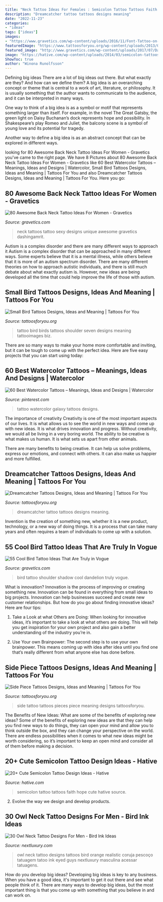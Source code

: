 ```yaml
---
title: "Neck Tattoo Ideas For Females : Semicolon Tattoo Tattoos Faith Hope Cute Hative Source"
description: "Dreamcatcher tattoo tattoos designs meaning"
date: "2022-11-23"
categories:
- "ideas"
tags: ["ideas"]
images:
- "https://www.gravetics.com/wp-content/uploads/2016/11/Font-Tattoo-on-neck.jpg"
featuredImage: "https://www.tattoosforyou.org/wp-content/uploads/2013/09/Small-Dreamcatcher-Tattoo.jpg"
featured_image: "http://www.gravetics.com/wp-content/uploads/2017/07/Dandelion-Shadow-Bird-Design-On-Back-Shoulder.jpg"
image: "https://hative.com/wp-content/uploads/2014/03/semicolon-tattoos/5-faith-hope-love-semicolon.jpg"
ShowToc: true
author: "Winona Runolfsson"
---
```



Defining big ideas
There are a lot of big ideas out there. But what exactly are they? And how can we define them?
A big idea is an overarching concept or theme that is central to a work of art, literature, or philosophy. It is usually something that the author wants to communicate to the audience, and it can be interpreted in many ways.

One way to think of a big idea is as a symbol or motif that represents something larger than itself. For example, in the novel The Great Gatsby, the green light on Daisy Buchanan’s dock represents hope and possibility. In Shakespeare’s play Romeo and Juliet, the balcony scene is a symbol of young love and its potential for tragedy.

Another way to define a big idea is as an abstract concept that can be explored in different ways.

	

		
looking for 80 Awesome Back Neck Tattoo Ideas For Women - Gravetics you've came to the right page. We have 8 Pictures about 80 Awesome Back Neck Tattoo Ideas For Women - Gravetics like 60 Best Watercolor Tattoos – Meanings, Ideas and Designs | Watercolor, Small Bird Tattoos Designs, Ideas and Meaning | Tattoos For You and also Dreamcatcher Tattoos Designs, Ideas and Meaning | Tattoos For You. Here you go:
		
    
## 80 Awesome Back Neck Tattoo Ideas For Women - Gravetics

<img loading=lazy src="https://www.gravetics.com/wp-content/uploads/2016/11/Font-Tattoo-on-neck.jpg" onerror="this.onerror=null;this.src='https://tse3.mm.bing.net/th?id=OIP.gjuXliGaqgEb4NMZhWM0GAHaLl&amp;pid=15.1';" alt="80 Awesome Back Neck Tattoo Ideas For Women - Gravetics">

_Source: gravetics.com_

>neck tattoos tattoo sexy designs unique awesome gravetics dashingamrit. 

	

Autism is a complex disorder and there are many different ways to approach it
Autism is a complex disorder that can be approached in many different ways. Some experts believe that it is a mental illness, while others believe that it is more of an autism spectrum disorder. There are many different theories on how to approach autistic individuals, and there is still much debate about what exactly autism is. However, new ideas are being developed all the time that could help improve the life of those with autism.

    
## Small Bird Tattoos Designs, Ideas And Meaning | Tattoos For You

<img loading=lazy src="https://www.tattoosforyou.org/wp-content/uploads/2016/03/Small-Black-Bird-Tattoo.jpg" onerror="this.onerror=null;this.src='https://tse2.mm.bing.net/th?id=OIP.R44KMdNI89dgzHQtX9i8QAHaJ4&amp;pid=15.1';" alt="Small Bird Tattoos Designs, Ideas and Meaning | Tattoos For You">

_Source: tattoosforyou.org_

>tattoo bird birds tattoos shoulder seven designs meaning tattooimages biz. 

	

There are so many ways to make your home more comfortable and inviting, but it can be tough to come up with the perfect idea. Here are five easy projects that you can start using today: 

    
## 60 Best Watercolor Tattoos – Meanings, Ideas And Designs | Watercolor

<img loading=lazy src="https://i.pinimg.com/736x/6a/ab/24/6aab24e442c59cedbccaf1ded363dfcc--watercolor-galaxy-tattoo-watercolor-tattoos-for-women.jpg" onerror="this.onerror=null;this.src='https://tse3.mm.bing.net/th?id=OIP.Wk2FlwEkns1A9fVmkJEkIgHaLB&amp;pid=15.1';" alt="60 Best Watercolor Tattoos – Meanings, Ideas and Designs | Watercolor">

_Source: pinterest.com_

>tattoo watercolor galaxy tattoos designs. 

	

The importance of creativity
Creativity is one of the most important aspects of our lives. It is what allows us to see the world in new ways and come up with new ideas. It is what drives innovation and progress.
Without creativity, we would all be living in a very boring world. The ability to be creative is what makes us human. It is what sets us apart from other animals.

There are many benefits to being creative. It can help us solve problems, express our emotions, and connect with others. It can also make us happier and more fulfilled.

    
## Dreamcatcher Tattoos Designs, Ideas And Meaning | Tattoos For You

<img loading=lazy src="https://www.tattoosforyou.org/wp-content/uploads/2013/09/Small-Dreamcatcher-Tattoo.jpg" onerror="this.onerror=null;this.src='https://tse2.mm.bing.net/th?id=OIP.Q6AV3ULSeOHsuD5KJxDu1AHaLE&amp;pid=15.1';" alt="Dreamcatcher Tattoos Designs, Ideas and Meaning | Tattoos For You">

_Source: tattoosforyou.org_

>dreamcatcher tattoo tattoos designs meaning. 

	

Invention is the creation of something new, whether it is a new product, technology, or a new way of doing things. It is a process that can take many years and often requires a team of individuals to come up with a solution.

    
## 55 Cool Bird Tattoo Ideas That Are Truly In Vogue

<img loading=lazy src="http://www.gravetics.com/wp-content/uploads/2017/07/Dandelion-Shadow-Bird-Design-On-Back-Shoulder.jpg" onerror="this.onerror=null;this.src='https://tse2.mm.bing.net/th?id=OIP.HirqUAFK14F5TPQUHlTD5AHaJ4&amp;pid=15.1';" alt="55 Cool Bird Tattoo Ideas That Are Truly in Vogue">

_Source: gravetics.com_

>bird tattoo shoulder shadow cool dandelion truly vogue. 

	

What is innovation?
Innovation is the process of improving or creating something new. Innovation can be found in everything from small ideas to big projects. Innovation can help businesses succeed and create new customer relationships. But how do you go about finding innovative ideas? Here are four tips:
1. Take a Look at what Others are Doing: When looking for innovative ideas, it’s important to take a look at what others are doing. This will help you get inspiration for your own project and also gain a better understanding of the industry you’re in.

2. Use Your own Brainpower: The second step is to use your own brainpower. This means coming up with idea after idea until you find one that’s really different from what anyone else has done before.


    
## Side Piece Tattoos Designs, Ideas And Meaning | Tattoos For You

<img loading=lazy src="https://www.tattoosforyou.org/wp-content/uploads/2016/02/Side-Tattoo-Pieces.jpg" onerror="this.onerror=null;this.src='https://tse1.mm.bing.net/th?id=OIP.k9tanZuJ3LcSqLGNIo-PRgHaJ4&amp;pid=15.1';" alt="Side Piece Tattoos Designs, Ideas and Meaning | Tattoos For You">

_Source: tattoosforyou.org_

>side tattoo tattoos pieces piece meaning designs tattoosforyou. 

	

The Benefits of New Ideas: What are some of the benefits of exploring new ideas?
Some of the benefits of exploring new ideas are that they can help you find new ways to do things, they can open your mind and allow you to think outside the box, and they can change your perspective on the world. There are endless possibilities when it comes to what new ideas might be worth considering, so it’s important to keep an open mind and consider all of them before making a decision.

    
## 20+ Cute Semicolon Tattoo Design Ideas - Hative

<img loading=lazy src="https://hative.com/wp-content/uploads/2014/03/semicolon-tattoos/5-faith-hope-love-semicolon.jpg" onerror="this.onerror=null;this.src='https://tse4.mm.bing.net/th?id=OIP.IeLtVZJc7RS1MZhwfNcoTAHaJ6&amp;pid=15.1';" alt="20+ Cute Semicolon Tattoo Design Ideas - Hative">

_Source: hative.com_

>semicolon tattoo tattoos faith hope cute hative source. 

	

2. Evolve the way we design and develop products.

    
## 30 Owl Neck Tattoo Designs For Men - Bird Ink Ideas

<img loading=lazy src="http://nextluxury.com/wp-content/uploads/guys-orange-eyed-owl-neck-tattoos-with-realistic-design.jpg" onerror="this.onerror=null;this.src='https://tse1.mm.bing.net/th?id=OIP.wZjfGBpA8L-gJr7Gn66t2AAAAA&amp;pid=15.1';" alt="30 Owl Neck Tattoo Designs For Men - Bird Ink Ideas">

_Source: nextluxury.com_

>owl neck tattoo designs tattoos bird orange realistic coruja pescoço tatuagem tatoo ink eyed guys nextluxury masculina acessar tatuagens. 

	

How do you develop big ideas?
Developing big ideas is key to any business. When you have a good idea, it's important to get it out there and see what people think of it. There are many ways to develop big ideas, but the most important thing is that you come up with something that you believe in and can work on.

